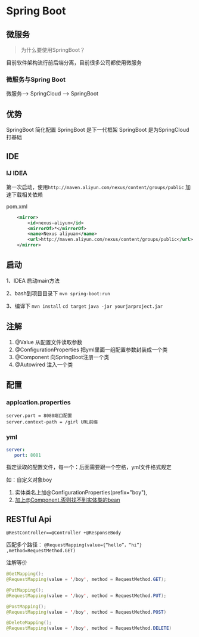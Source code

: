 # Spring Boot

## 微服务

>为什么要使用SpringBoot？

目前软件架构流行前后端分离，目前很多公司都使用微服务

### 微服务与Spring Boot

微服务——> SpringCloud ——> SpringBoot

## 优势

SpringBoot 简化配置
SpringBoot 是下一代框架
SpringBoot 是为SpringCloud打基础

## IDE

### IJ IDEA

第一次启动，使用`http://maven.aliyun.com/nexus/content/groups/public` 加速下载相关依赖

pom.xml

```xml
    <mirror>
        <id>nexus-aliyun</id>
        <mirrorOf>*</mirrorOf>
        <name>Nexus aliyuan</name>
        <url>http://maven.aliyun.com/nexus/content/groups/public</url>
    </mirror>
```

## 启动

1、IDEA 启动main方法

2、bash到项目目录下 `mvn spring-boot:run`

3、编译下
    `mvn install`
    `cd target`
    `java -jar yourjarproject.jar`
  
## 注解

1. @Value  从配置文件读取参数
2. @ConfigurationProperties 把yml里面一组配置参数封装成一个类
3. @Component 向SpringBoot注册一个类
4. @Autowired 注入一个类

## 配置

### applcation.properties

```properties
server.port = 8080端口配置
server.context-path = /girl URL前缀
```

### yml

```yml
server:
   port: 8081  
```

指定读取的配置文件，每一个：后面需要跟一个空格，yml文件格式规定

如：自定义对象boy

1. 实体类名上加@ConfigurationProperties(prefix="boy"),
2. 加上@Component.否则找不到实体类的bean

## RESTful Api

`@RestController==@Controller +@ResponseBody`

匹配多个路径：
`@RequestMapping(value={“hello”，“hi”} ,method=RequestMethod.GET)`

注解等价

```java
@GetMapping();
@RequestMapping(value = '/boy', method = RequestMethod.GET);

@PutMapping();
@RequestMapping(value = '/boy', method = RequestMethod.PUT);

@PostMapping();
@RequestMapping(value = '/boy', method = RequestMethod.POST)

@DeleteMapping();
@RequestMapping(value = '/boy', method = RequestMethod.DELETE)

```